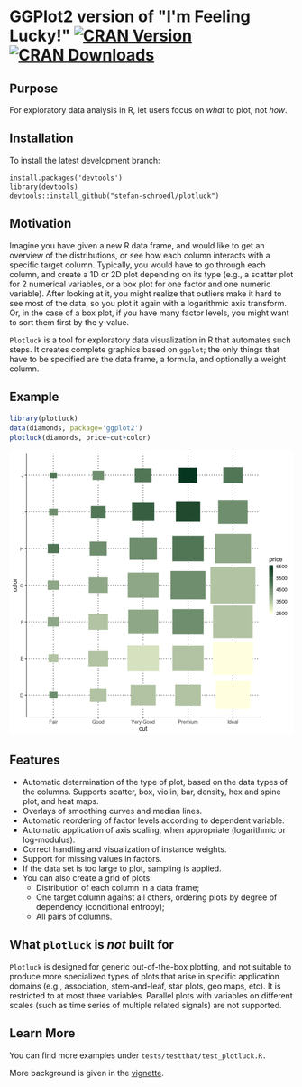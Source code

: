 
<!-- README.md is generated from README.Rmd. Please edit that file -->



# GGPlot2 version of "I'm Feeling Lucky!" [![CRAN Version](http://www.r-pkg.org/badges/version/plotluck)](https://cran.r-project.org/package=plotluck) [![CRAN Downloads](http://cranlogs.r-pkg.org/badges/plotluck)](https://cran.r-project.org/package=plotluck)

## Purpose

For exploratory data analysis in R, let users focus on *what* to plot, not *how*.

## Installation

To install the latest development branch:

```
install.packages('devtools')
library(devtools)
devtools::install_github("stefan-schroedl/plotluck")
```

## Motivation

Imagine you have given a new R data frame, and would like to get an overview of the distributions, or see how each column interacts with a specific target column. Typically, you would have to go through each column, and create a 1D or 2D plot depending on its type (e.g., a scatter plot for 2 numerical variables, or a box plot for one factor and one numeric variable). After looking at it, you might realize that outliers make it hard to see most of the data, so you plot it again with a logarithmic axis transform. Or, in the case of a box plot, if you have many factor levels, you might want to sort them first by the y-value.

`Plotluck` is a tool for exploratory data visualization in R that automates such steps. It creates complete graphics based on `ggplot`; the only things that have to be specified are the data frame, a formula, and optionally a weight column.

## Example



```r
library(plotluck)
data(diamonds, package='ggplot2')
plotluck(diamonds, price~cut+color)
```

![plot of chunk unnamed-chunk-2](inst/image/README-unnamed-chunk-2-1.png)

## Features

* Automatic determination of the type of plot, based on the data types of the columns. Supports scatter, box, violin, bar, density, hex and spine plot, and heat maps.
* Overlays of smoothing curves and median lines.
* Automatic reordering of factor levels according to dependent variable.
* Automatic application of axis scaling, when appropriate (logarithmic or log-modulus).
* Correct handling and visualization of instance weights.
* Support for missing values in factors. 
* If the data set is too large to plot, sampling is applied.
* You can also create a grid of plots:
  * Distribution of each column in a data frame;
  * One target column against all others, ordering plots by degree of dependency (conditional entropy);
  * All pairs of columns. 

## What `plotluck` is _not_ built for

`Plotluck` is designed for generic out-of-the-box plotting, and not suitable to produce more specialized types of plots that arise in specific application domains (e.g., association, stem-and-leaf, star plots, geo maps, etc). It is restricted to at most three variables. Parallel plots with variables on different scales (such as time series of multiple related signals) are not supported.

## Learn More 

You can find more examples under `tests/testthat/test_plotluck.R.`

More background is given in the [vignette](http://htmlpreview.github.io/?https://github.com/stefan-schroedl/plotluck/blob/master/inst/doc/plotluck.html).

